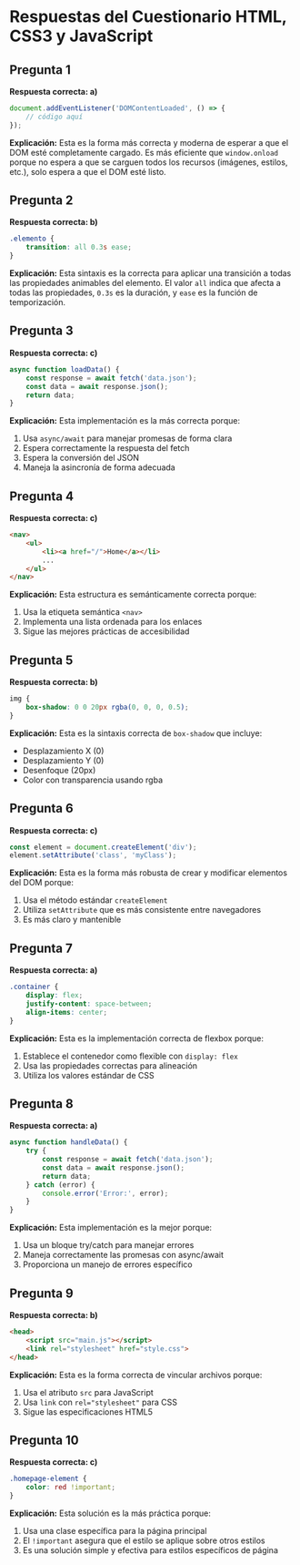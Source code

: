 # Respuestas del Cuestionario HTML, CSS3 y JavaScript

## Pregunta 1
**Respuesta correcta: a)**
```javascript
document.addEventListener('DOMContentLoaded', () => {
    // código aquí
});
```
**Explicación:** Esta es la forma más correcta y moderna de esperar a que el DOM esté completamente cargado. Es más eficiente que `window.onload` porque no espera a que se carguen todos los recursos (imágenes, estilos, etc.), solo espera a que el DOM esté listo.

## Pregunta 2
**Respuesta correcta: b)**
```css
.elemento {
    transition: all 0.3s ease;
}
```
**Explicación:** Esta sintaxis es la correcta para aplicar una transición a todas las propiedades animables del elemento. El valor `all` indica que afecta a todas las propiedades, `0.3s` es la duración, y `ease` es la función de temporización.

## Pregunta 3
**Respuesta correcta: c)**
```javascript
async function loadData() {
    const response = await fetch('data.json');
    const data = await response.json();
    return data;
}
```
**Explicación:** Esta implementación es la más correcta porque:
1. Usa `async/await` para manejar promesas de forma clara
2. Espera correctamente la respuesta del fetch
3. Espera la conversión del JSON
4. Maneja la asincronía de forma adecuada

## Pregunta 4
**Respuesta correcta: c)**
```html
<nav>
    <ul>
        <li><a href="/">Home</a></li>
        ...
    </ul>
</nav>
```
**Explicación:** Esta estructura es semánticamente correcta porque:
1. Usa la etiqueta semántica `<nav>`
2. Implementa una lista ordenada para los enlaces
3. Sigue las mejores prácticas de accesibilidad

## Pregunta 5
**Respuesta correcta: b)**
```css
img {
    box-shadow: 0 0 20px rgba(0, 0, 0, 0.5);
}
```
**Explicación:** Esta es la sintaxis correcta de `box-shadow` que incluye:
- Desplazamiento X (0)
- Desplazamiento Y (0)
- Desenfoque (20px)
- Color con transparencia usando rgba

## Pregunta 6
**Respuesta correcta: c)**
```javascript
const element = document.createElement('div');
element.setAttribute('class', 'myClass');
```
**Explicación:** Esta es la forma más robusta de crear y modificar elementos del DOM porque:
1. Usa el método estándar `createElement`
2. Utiliza `setAttribute` que es más consistente entre navegadores
3. Es más claro y mantenible

## Pregunta 7
**Respuesta correcta: a)**
```css
.container {
    display: flex;
    justify-content: space-between;
    align-items: center;
}
```
**Explicación:** Esta es la implementación correcta de flexbox porque:
1. Establece el contenedor como flexible con `display: flex`
2. Usa las propiedades correctas para alineación
3. Utiliza los valores estándar de CSS

## Pregunta 8
**Respuesta correcta: a)**
```javascript
async function handleData() {
    try {
        const response = await fetch('data.json');
        const data = await response.json();
        return data;
    } catch (error) {
        console.error('Error:', error);
    }
}
```
**Explicación:** Esta implementación es la mejor porque:
1. Usa un bloque try/catch para manejar errores
2. Maneja correctamente las promesas con async/await
3. Proporciona un manejo de errores específico

## Pregunta 9
**Respuesta correcta: b)**
```html
<head>
    <script src="main.js"></script>
    <link rel="stylesheet" href="style.css">
</head>
```
**Explicación:** Esta es la forma correcta de vincular archivos porque:
1. Usa el atributo `src` para JavaScript
2. Usa `link` con `rel="stylesheet"` para CSS
3. Sigue las especificaciones HTML5

## Pregunta 10
**Respuesta correcta: c)**
```css
.homepage-element {
    color: red !important;
}
```
**Explicación:** Esta solución es la más práctica porque:
1. Usa una clase específica para la página principal
2. El `!important` asegura que el estilo se aplique sobre otros estilos
3. Es una solución simple y efectiva para estilos específicos de página
